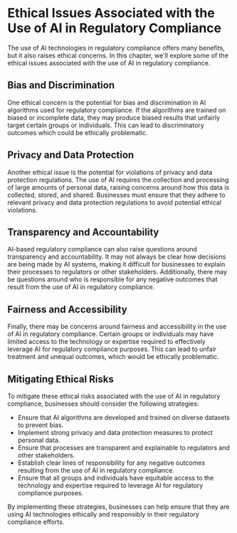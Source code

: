 Ethical Issues Associated with the Use of AI in Regulatory Compliance
=============================================================================================

The use of AI technologies in regulatory compliance offers many benefits, but it also raises ethical concerns. In this chapter, we'll explore some of the ethical issues associated with the use of AI in regulatory compliance.

Bias and Discrimination
-----------------------

One ethical concern is the potential for bias and discrimination in AI algorithms used for regulatory compliance. If the algorithms are trained on biased or incomplete data, they may produce biased results that unfairly target certain groups or individuals. This can lead to discriminatory outcomes which could be ethically problematic.

Privacy and Data Protection
---------------------------

Another ethical issue is the potential for violations of privacy and data protection regulations. The use of AI requires the collection and processing of large amounts of personal data, raising concerns around how this data is collected, stored, and shared. Businesses must ensure that they adhere to relevant privacy and data protection regulations to avoid potential ethical violations.

Transparency and Accountability
-------------------------------

AI-based regulatory compliance can also raise questions around transparency and accountability. It may not always be clear how decisions are being made by AI systems, making it difficult for businesses to explain their processes to regulators or other stakeholders. Additionally, there may be questions around who is responsible for any negative outcomes that result from the use of AI in regulatory compliance.

Fairness and Accessibility
--------------------------

Finally, there may be concerns around fairness and accessibility in the use of AI in regulatory compliance. Certain groups or individuals may have limited access to the technology or expertise required to effectively leverage AI for regulatory compliance purposes. This can lead to unfair treatment and unequal outcomes, which would be ethically problematic.

Mitigating Ethical Risks
------------------------

To mitigate these ethical risks associated with the use of AI in regulatory compliance, businesses should consider the following strategies:

* Ensure that AI algorithms are developed and trained on diverse datasets to prevent bias.
* Implement strong privacy and data protection measures to protect personal data.
* Ensure that processes are transparent and explainable to regulators and other stakeholders.
* Establish clear lines of responsibility for any negative outcomes resulting from the use of AI in regulatory compliance.
* Ensure that all groups and individuals have equitable access to the technology and expertise required to leverage AI for regulatory compliance purposes.

By implementing these strategies, businesses can help ensure that they are using AI technologies ethically and responsibly in their regulatory compliance efforts.
